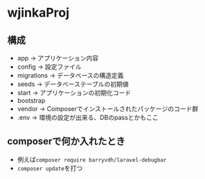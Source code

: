 # wjinkaProj

## 構成
* app -> アプリケーション内容
* config -> 設定ファイル
* migrations -> データベースの構造定義
* seeds -> データベーステーブルの初期値
* start -> アプリケーションの初期化コード
* bootstrap
* vendor -> Composerでインストールされたパッケージのコード群
* .env -> 環境の設定が出来る、DBのpassとかもここ

## composerで何か入れたとき
* 例えば`composer require barryvdh/laravel-debugbar`
* `composer update`を打つ

